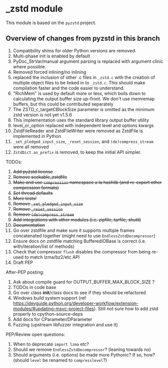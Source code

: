 # _zstd module

This module is based on the `pyzstd` project.

## Overview of changes from pyzstd in this branch

1. Compatibility shims for older Python versions are removed.
2. Multi-phase init is enabled by default
3. PyDoc_StrVar/manual argument parsing is replaced with argument clinic where possible.
4. Removed forced inlining/no inlining
5. replaced the inclusion of other .c files in `_zstd.c` with the creation of multiple object files to be linked in to `_zstd.c`. This should make compilation faster and the code easier to understand.
6. "RichMem" is used by default more or less, which boils down to calculating the output buffer size up-front. We don't use memremap buffers, but this could be contributed separately
7. The ZSTD_c_targetCBlockSize parameter is omitted as the minimum zstd version is not yet v1.5.6
8. This implementation uses the standard library output buffer utility
9. level_or_option replaced with independent level and options kwargs
10. ZstdFileReader and ZstdFileWriter were removed as ZstdFile is implemented in Python
11. `_set_pledged_input_size`, `_reset_session`, and `(de)compress_stream` were all removed
12. `ZstdDict.as_prefix` is removed, to keep the initial API simpler.


TODOs:
1. ~~Add pyzstd license~~
2. ~~Remove seekable_zstdfile~~
3. ~~Make and use `compression` namespace a la hashlib (and re-export other compression formats)~~
4. ~~Set thread defaults~~
5. ~~More tests!~~
6. ~~Remove `_set_pledged_input_size`~~
7. ~~Remove `_reset_session`~~
8. ~~Remove `(de)compress_stream`~~
9. ~~Add integrations with other modules (i.e. zipfile, tarfile, shutil)~~
10. ~~Documentation~~
11. Go over zstdfile and make sure it supports multiple frames concatenated together (might need to use `EndlessZstdDecompressor`)
12. Ensure docs on zstdfile matching BufferedIOBase is correct (i.e. with/iteration/list of methods)
13. Check that compressor `flush` disables the compressor from being re-used to match lzma/bz2/etc API
14. Draft PEP

After-PEP posting:
1. Ask about compile guard for OUTPUT_BUFFER_MAX_BLOCK_SIZE ?
2. TODOs in code base
3. Go over class __init__/class docs to see if they should be refactored
4. Windows build system support (ref https://devguide.python.org/developer-workflow/extension-modules/#updating-msvc-project-files). Still not sure how to add zstd properly to cpython-source-deps
5. Add docs for CParameter/DParameter
6. Fuzzing (upstream libfuzzer integration and use it)

PEP/Review open questions:
1. When to deprecate `import lzma` etc?
2. Should we remove `EndlessZstdDecompressor`? (leaning towards no)
3. Should arguments (i.e. options) be made more Pythonic? If so, how? (should `level` be renamed to `compresslevel`?)
